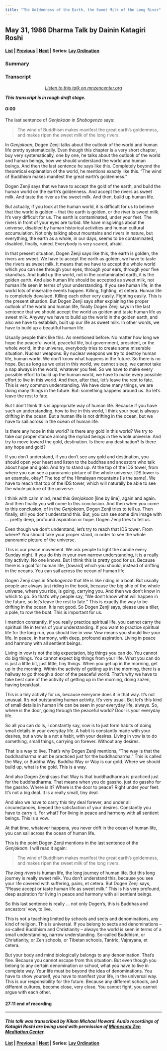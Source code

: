 ```yaml
---
title: "The Goldenness of the Earth, the Sweet Milk of the Long River"
---
```

## May 31, 1986 Dharma Talk by Dainin Katagiri Roshi

#### [List](list#1986) \| [Previous](1986-05-03-Ten-Grave-Prohibitory-Precepts) \| [Next](1986-06-28-Turning-the-Three-Poisons-into-Wheels) \| Series: [Lay Ordination](lay-ordination)

### Summary

### Transcript

<p align="center" style="font-style: italic">
<a href="https://www.mnzencenter.org/the-dainin-katagiri-audio-archive/the-goldenness-of-the-earth-the-sweet-milk-of-the-long-river" target="_blank">Listen to this talk on mnzencenter.org</a>
</p>

***This transcript is in rough draft stage.***


#### 0:00

The last sentence of *Genjokoan* in *Shobogenzo* says:

> The wind of Buddhism makes manifest the great earth’s goldenness, and makes ripen the sweet milk of the long rivers.

In *Genjokoan*, Dogen Zenji talks about the outlook of the world and human life pretty systematically. Even though this chapter is a very short chapter, buy very systematically, one by one, he talks about the outlook of the world and human beings, how we should understand the world and human beings. And then the last sentence he says like this. Completely beyond the theoretical explanation of the world, he mentions exactly like this. “The wind of Buddhism makes manifest the great earth’s goldenness.”

Dogen Zenji says that we have to accept the gold of the earth, and build the human world on the earth’s goldenness. And accept the rivers as sweet milk. And taste the river as the sweet milk. And then, build up human life. 

But actually, if you look at the human world, it is difficult for us to believe that the world is golden – that the earth is golden, or the river is sweet milk. It’s very difficult for us. The earth is contaminated, under your feet. The rivers in front of your eyes are turbid. We have misgivings about the universe, disabled by human historical activities and human cultural accumulation. Not only talking about mountains and rivers in nature, but everything, the earth as a whole, in our days, seems to be contaminated, disabled, finally, ruined. Everybody is very scared, afraid. 

In that present situation, Dogen Zenji says like this, the earth is golden, the rivers are sweet. We have to accept the earth as golden, we have to taste the rivers as sweet milk. It means that we have to accept the whole world which you can see through your eyes, through your ears, through your five skandhas. And build up the world, not in the contaminated earth, it is the golden earth. And also human life should be accepted as sweet milk, not human life seen in terms of your understanding. If you see human life, in the world lots of miserable events happen. Killing, fighting, et cetera. Human life is completely devalued. Killing each other very easily. Fighting easily. This is the present situation. But Dogen Zenji says after explaining the proper outlook of the world and human life, finally Dogen Zenji says in the last sentence that we should accept the world as golden and taste human life as sweet milk. Anyway we have to build up the world in the golden earth, and also we have to establish, built up our life as sweet milk. In other words, we have to build up a beautiful human life. 

Usually people think like this. As mentioned before. No matter how long we hope the peaceful world, peaceful life, but government, president, or the whole world, in the universe, everybody tries to create some miserable situation. Nuclear weapons. By nuclear weapons we try to destroy human life, human world. We don’t know what happens in the future. So there is no hope. But as long as we exist in this world, we cannot sleep, we cannot take a nap always in the world, whatever you feel. So we have to make every possible effort to build up the human world, we have to make every possible effort to live in this world. And then, after that, let’s leave the rest to fate. This is very common understanding. We have done many things, we are doing many things in the future. But: something happens around us. So let’s leave the rest to fate. 

But I don’t think this is appropriate way of human life. Because if you have such an understanding, how to live in this world, I think your boat is always drifting in the ocean. But a human life is not drifting in the ocean, but we have to sail across in the ocean of human life. 

Is there any hope in this world? Is there any gold in this world? We try to take our proper stance among the myriad beings in the whole universe. And try to move toward the gold, destination. Is there any destination? Is there any hope and gold? 

If you don’t understand, if you don’t see any gold and destination, you should open your heart and listen to the buddhas and ancestors who talk about hope and gold. And try to stand up. At the top of the IDS tower, from where you can see a panoramic picture of the whole universe. IDS tower is an example, okay? The top of the Himalayan mountains [is the same]. We have to reach that top of the IDS tower, which will naturally be able to see the whole picture of the universe. 

I think with calm mind, read this *Genjokoan* [line by line], again and again. And then finally you will come to this conclusion. And then when you come to this conclusion, of in the *Genjokoan*, Dogen Zenji tries to tell us. Then finally, still you don’t understand this. But, you can see some dim image with ... pretty deep, profound aspiration or hope. Dogen Zenji tries to tell us. 

Even though we don’t understand, let’s try to reach that IDS tower. From where? You should take your proper stand, in order to see the whole panoramic picture of the universe. 

This is our peace movement. We ask people to light the candle every Sunday night. If you do this in your own narrow understanding, it is a really tiny activity. No one knows. But I think this is pretty good for us. Because there is a goal for human life, [toward] which you should, instead of drifting in the oceans. You can sail across the ocean of human life.

Dogen Zenji says in *Shobogenzo* that life is like riding in a boat. But usually people are always just riding in the book, because the big ship of the whole universe, where you ride, is going, carrying you. And then we don’t know in which to go. So that’s why people say, “We don’t know what will happen in the future, so let’s leave the rest to fate.” This is exactly the way to be drifting in the ocean. It is not good. So Dogen Zenji says, please use a tiller, a pole, to row the boat. This is important for us. 

I mention constantly, if you really practice spiritual life, you cannot carry the spiritual life in terms of your understanding. If you want to practice spiritual life for the long run, you should live in vow. Vow means you should live your life. In peace, in harmony, with deep, profound aspiration. Living in peace and harmony with all sentient beings.

Living in vow is not the big expectation, big things you can do. You cannot do big things. You cannot expect big things from your life. What you can do is just a little bit, just little, tiny things. When you get up in the morning, get up in the morning. Within the activity of getting up in the morning, there is a hallway to go through a door of the peaceful world. That’s why we have to take best care of the activity of getting up in the morning, doing zazen, having breakfast. 

This is a tiny activity for us, because everyone does it in that way. It’s not unusual. It’s not outstanding human activity. It’s very usual. But let’s this kind of small details in human life can be seen in your everyday life, always. So, where is the door, going through the peaceful world? Door is your everyday life. 

So all you can do is, I constantly say, vow is to just form habits of doing small details in your everyday life. A habit is constantly made with your desires, but a vow is a not a habit, with your desires. Living in vow is to do something, small things, carrying on forever. Without any desires. 

That is a way to live. That’s why Dogen Zenji mentions, “The way is that the buddhadharma must be practiced just for the buddhadharma.” This is called the Way, or Buddha Way. Buddha Way or Way is our gold. Where we should build up, what is the gold. This is a way. 

And also Dogen Zenji says that Way is that buddhadharma is practiced just for the buddhadharma. That means when you do gassho, just do gassho for the gassho. Where is it? Where is the door to peace? Right under your feet. It’s not a big deal. It is a really small, tiny deal. 

And also we have to carry this tiny deal forever, and under all circumstances, beyond the satisfaction of your desires. Constantly you have to carry it. For what? For living in peace and harmony with all sentient beings. This is a vow. 

At that time, whatever happens, you never drift in the ocean of human life, you can sail across the ocean of human life. 

This is the point Dogen Zenji mentions in the last sentence of the *Genjokoan*. I will read it again: 

> The wind of Buddhism makes manifest the great earth’s goldenness, and makes ripen the sweet milk of the long rivers.

*The long rivers* is human life, the long journey of human life. But this long journey is really sweet milk. You don’t understand this, because you see your life covered with suffering, pains, et cetera. But Dogen Zenji says, “Please accept or taste human life as sweet milk.” This is his very profound, deep aspiration for living in peace and harmony with all sentient beings.

So this last sentence is really ... not only Dogen’s, this is Buddhas and ancestors’ vow, to live.

This is not a teaching limited by schools and sects and denominations, any kind of religion. This is universal. If you belong to sects and denominations – so-called Buddhism and Christianity – always the world is seen in terms of a small understanding, narrow understanding. So-called Buddhism, or Christianity, or Zen schools, or Tibetan schools, Tantric, Vajrayana, et cetera. 

But your body and mind biologically belongs to any denomination. That’s fine. Because you cannot escape from this situation. But even though you belong to any certain denomination or school, what you have to live in complete way. Your life must be beyond the idea of denominations. You have to show yourself, you have to manifest your life, in the universal way. This is our responsibility for the future. Because any different schools, and different cultures, become close, very close. You cannot fight, you cannot argue with each other. 

#### 27:11 end of recording

---

#### *This talk was transcribed by Kikan Michael Howard. Audio recordings of Katagiri Roshi are being used with permission of [Minnesota Zen Meditation Center](https://www.mnzencenter.org/katagiri-project.html).*

#### [List](list#1986) \| [Previous](1986-05-03-Ten-Grave-Prohibitory-Precepts) \| [Next](1986-06-28-Turning-the-Three-Poisons-into-Wheels) \| Series: [Lay Ordination](lay-ordination)
